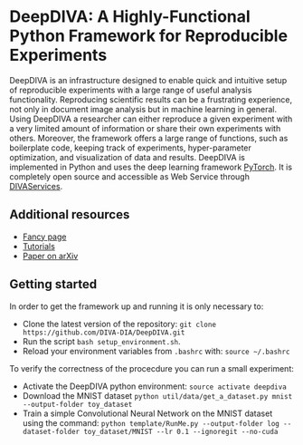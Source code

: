 # DeepDIVA: A Highly-Functional Python Framework for Reproducible Experiments

DeepDIVA is an infrastructure designed to enable quick and intuitive
setup of reproducible experiments with a large range of useful analysis
functionality.
Reproducing scientific results can be a frustrating experience, not only
in document image analysis but in machine learning in general.
Using DeepDIVA a researcher can either reproduce a given experiment with
a very limited amount of information or share their own experiments with
others.
Moreover, the framework offers a large range of functions, such as
boilerplate code, keeping track of experiments, hyper-parameter
optimization, and visualization of data and results.
DeepDIVA is implemented in Python and uses the deep learning framework
[PyTorch](http://pytorch.org/).
It is completely open source and accessible as Web Service through
[DIVAServices](http://divaservices.unifr.ch).

## Additional resources

- [Fancy page](https://diva-dia.github.io/DeepDIVAweb/index.html)
- [Tutorials](https://diva-dia.github.io/DeepDIVAweb/tutorial.html)
- [Paper on arXiv](https://github.com/DIVA-DIA/DeepDIVA)

## Getting started

In order to get the framework up and running it is only necessary to:

- Clone the latest version of the repository: `git clone https://github.com/DIVA-DIA/DeepDIVA.git`
- Run the script `bash setup_environment.sh`.
- Reload your environment variables from `.bashrc` with: `source ~/.bashrc`

To verify the correctness of the procecdure you can run a small experiment:

- Activate the DeepDIVA python environment: `source activate deepdiva`
- Download the MNIST dataset `python util/data/get_a_dataset.py mnist --output-folder toy_dataset`
- Train a simple Convolutional Neural Network on the MNIST dataset using the command: `python template/RunMe.py --output-folder log --dataset-folder toy_dataset/MNIST --lr 0.1 --ignoregit --no-cuda`

